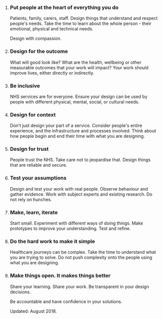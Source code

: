<ol>
	<li>
		<h3>
			Put people at the heart of everything you do
		</h3>
		<p>Patients, family, carers, staff. Design things that understand and respect people's needs. Take the time to learn about the whole person - their emotional, physical and technical needs.</p>
		<p>Design with compassion.</p>
	</li>
	<li>
		<h3>
			Design for the outcome
		</h3>
		<p>What will good look like? What are the health, wellbeing or other measurable outcomes that your work will impact? Your work should improve lives, either directly or indirectly.</p>
	</div>
</li>
<li>
	<h3>
		Be inclusive
	</h3>
	<p>NHS services are for everyone. Ensure your design can be used by people with different physical, mental, social, or cultural needs.</p>
</li>
<li>
	<h3>
		Design for context
	</h3>
	<p>Don’t just design your part of a service. Consider people's entire experience, and the infrastructure and processes involved. Think about how people begin and end their time with what you are designing.</p>
</li>
<li>
	<h3>
		Design for trust
	</h3>
	<p>People trust the NHS. Take care not to jeopardise that. Design things that are reliable and secure.</p>
</li>
<li>
	<h3>
		Test your assumptions
	</h3>
	<p>Design and test your work with real people. Observe behaviour and gather evidence. Work with subject experts and existing research. Do not rely on hunches.</p>
</li>
<li>
	<h3>
		Make, learn, iterate
	</h3>
	<p>Start small. Experiment with different ways of doing things. Make prototypes to improve your understanding. Test and refine.</p>
</li>
<li>
	<h3>
		Do the hard work to make it simple
	</h3>
	<p>Healthcare journeys can be complex. Take the time to understand what you are trying to solve. Do not push complexity onto the people using what you are designing.</p>
</li>
<li>
	<h3>
		Make things open. It makes things better
	</h3>
	<p>Share your learning. Share your work. Be transparent in your design decisions.</p><p>Be accountable and have confidence in your solutions.</p>
	<p>Updated: August 2018.</p>
</li>
</ol>
